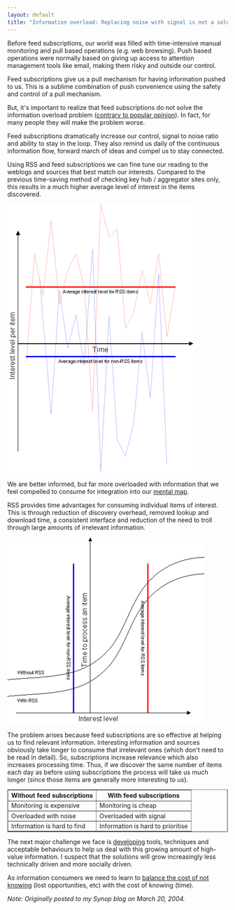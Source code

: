 ```yaml
---
layout: default
title: "Information overload: Replacing noise with signal is not a solution"
---
```


Before feed subscriptions, our world was filled with time-intensive manual
monitoring and pull based operations (e.g. web browsing). Push based operations
were normally based on giving up access to attention management tools like
email, making them risky and outside our control.

Feed subscriptions give us a pull mechanism for having information pushed to
us. This is a sublime combination of push convenience using the safety and
control of a pull mechanism.

But, it's important to realize that feed subscriptions do not solve the
information overload problem ([contrary to popular
opinion](http://www.google.com/search?sourceid=navclient&amp;ie=UTF-8&oe=UTF-8&amp;q=rss+information+overload)).
In fact, for many people they will make the problem worse.

Feed subscriptions dramatically increase our control, signal to noise ratio and
ability to stay in the loop. They also remind us daily of the continuous
information flow, forward march of ideas and compel us to stay connected.

Using RSS and feed subscriptions we can fine tune our reading to the weblogs
and sources that best match our interests. Compared to the previous time-saving
method of checking key hub / aggregator sites only, this results in a much
higher average level of interest in the items discovered.

<img src="/v2/blog/2005/08/RSS vs non-RSS average interest level.gif" border="0" />

We are better informed, but far more overloaded with information that we feel
compelled to consume for integration into our [mental
map](http://www.reciprocality.org/Reciprocality/r0/Day1.html).

RSS provides time advantages for consuming individual items of interest. This
is through reduction of discovery overhead, removed lookup and download time, a
consistent interface and reduction of the need to troll through large amounts
of irrelevant information.

<img src="/v2/blog/2005/08/RSS vs non-RSS item processing time.gif" border="0" />

The problem arises because feed subscriptions are so effective at helping us to
find relevant information. Interesting information and sources obviously take
longer to consume that irrelevant ones (which don't need to be read in detail).
So, subscriptions increase relevance which also increases processing time.
Thus, if we discover the same number of items each day as before using
subscriptions the process will take us much longer (since those items are
generally more interesting to us).

<table border="1">
  <tbody>
    <tr><th>Without feed subscriptions</th><th>With feed subscriptions</th></tr>
    <tr><td>Monitoring is expensive</td><td>Monitoring is cheap</td></tr>
    <tr><td>Overloaded with noise</td><td>Overloaded with signal</td></tr>
    <tr><td>Information is hard to find</td><td>Information is hard to prioritise</td></tr>
  </tbody>
</table>

The next major challenge we face is
[developing](http://www.25hoursaday.com/weblog/PermaLink.aspx?guid=d8570d49-71da-4954-a96f-f1677c22f712)
tools, techniques and acceptable behaviours to help us deal with this growing
amount of high-value information. I suspect that the solutions will grow
increasingly less technically driven and more socially driven.

As information consumers we need to learn to [balance the cost of not
knowing](http://blogs.salon.com/0002007/categories/businessInnovation/2004/03/18.html#a668)
(lost opportunities, etc) with the cost of knowing (time).

*Note: Originally posted to my Synop blog on March 20, 2004.*
